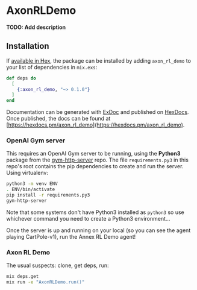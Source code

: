 # AxonRLDemo

**TODO: Add description**

## Installation

If [available in Hex](https://hex.pm/docs/publish), the package can be installed
by adding `axon_rl_demo` to your list of dependencies in `mix.exs`:

```elixir
def deps do
  [
    {:axon_rl_demo, "~> 0.1.0"}
  ]
end
```

Documentation can be generated with [ExDoc](https://github.com/elixir-lang/ex_doc)
and published on [HexDocs](https://hexdocs.pm). Once published, the docs can
be found at [https://hexdocs.pm/axon_rl_demo](https://hexdocs.pm/axon_rl_demo).

### OpenAI Gym server

This requires an OpenAI Gym server to be running, using the **Python3** package from the [gym-http-server](https://github.com/saravanabalagi/gym-http-server) repo.  The file `requirements.py3` in this repo's root contains the pip dependencies to create and run the server.  Using virtualenv:

```bash
python3 -m venv ENV
. ENV/bin/activate
pip install -r requirements.py3
gym-http-server
```

Note that some systems don't have Python3 installed as `python3` so use whichever command you need to create a Python3 environment...

Once the server is up and running on your local (so you can see the agent playing CartPole-v1), run the Annex RL Demo agent!

### Axon RL Demo

The usual suspects: clone, get deps, run:

```bash
mix deps.get
mix run -e "AxonRLDemo.run()"
```
